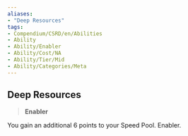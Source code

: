 ```yaml
---
aliases:
- "Deep Resources"
tags:
- Compendium/CSRD/en/Abilities
- Ability
- Ability/Enabler
- Ability/Cost/NA
- Ability/Tier/Mid
- Ability/Categories/Meta
---
```


  
## Deep Resources  
>**Enabler**
  
You gain an additional 6 points to your Speed Pool. Enabler.